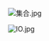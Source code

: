 
![集合.jpg](http://upload-images.jianshu.io/upload_images/66256-cfbc38a54d834b53.jpg?imageMogr2/auto-orient/strip%7CimageView2/2/w/1240)

![IO.jpg](http://upload-images.jianshu.io/upload_images/66256-695c6e3caa5e9648.jpg?imageMogr2/auto-orient/strip%7CimageView2/2/w/1240)

